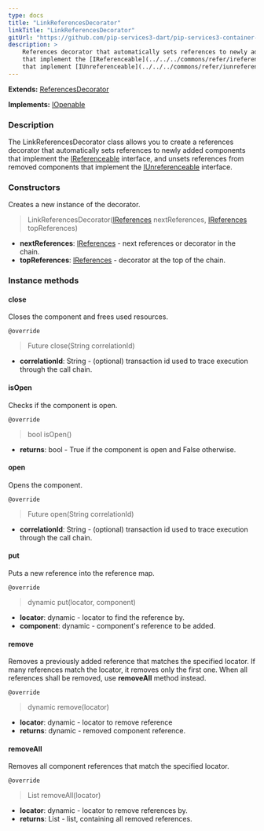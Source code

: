 ```yaml
---
type: docs
title: "LinkReferencesDecorator"
linkTitle: "LinkReferencesDecorator"
gitUrl: "https://github.com/pip-services3-dart/pip-services3-container-dart"
description: >
    References decorator that automatically sets references to newly added components
    that implement the [IReferenceable](../../../commons/refer/ireferenceable) interface, and unsets references from removed components
    that implement [IUnreferenceable](../../../commons/refer/iunreferenceable) interface.
---
```


**Extends:** [ReferencesDecorator](../references_decorator)

**Implements:** [IOpenable](../../../commons/run/iopenable)

### Description

The LinkReferencesDecorator class allows you to create a references decorator that automatically sets references to newly added components that implement the [IReferenceable](../../../commons/refer/ireferenceable) interface, and unsets references from removed components that implement the [IUnreferenceable](../../../commons/refer/iunreferenceable) interface.

### Constructors
Creates a new instance of the decorator.

> LinkReferencesDecorator([IReferences](../../../commons/refer/ireferences) nextReferences, [IReferences](../../../commons/refer/ireferences) topReferences)

- **nextReferences**: [IReferences](../../../commons/refer/ireferences) - next references or decorator in the chain.
- **topReferences**: [IReferences](../../../commons/refer/ireferences) - decorator at the top of the chain.

### Instance methods

#### close
Closes the component and frees used resources.

`@override`
> Future close(String correlationId)
- **correlationId**: String - (optional) transaction id used to trace execution through the call chain.

#### isOpen
Checks if the component is open.

`@override`
> bool isOpen()
- **returns**: bool - True if the component is open and False otherwise.

#### open
Opens the component.

`@override`
> Future open(String correlationId)
- **correlationId**: String - (optional) transaction id used to trace execution through the call chain.

#### put
Puts a new reference into the reference map.

`@override`
> dynamic put(locator, component)
- **locator**: dynamic - locator to find the reference by.
- **component**: dynamic - component's reference to be added.


#### remove
Removes a previously added reference that matches the specified locator.
If many references match the locator, it removes only the first one.
When all references shall be removed, use **removeAll** method instead.

`@override`
> dynamic remove(locator)
- **locator**: dynamic - locator to remove reference
- **returns**: dynamic - removed component reference.

#### removeAll
Removes all component references that match the specified locator.

`@override`
> List removeAll(locator)
- **locator**: dynamic - locator to remove references by.
- **returns**: List - list, containing all removed references.

